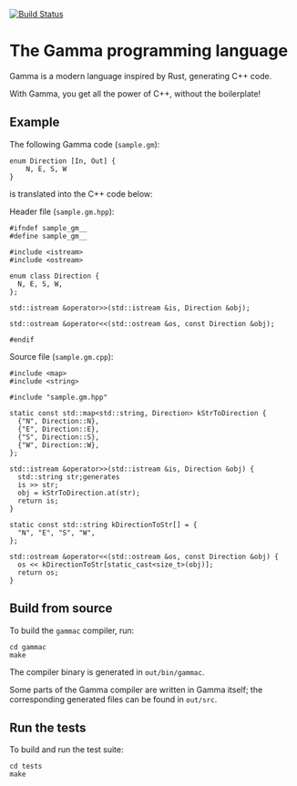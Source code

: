 [![Build Status](https://travis-ci.org/cdeguet/gamma.svg?branch=master)](https://travis-ci.org/cdeguet/gamma)

# The Gamma programming language

Gamma is a modern language inspired by Rust, generating C++ code.

With Gamma, you get all the power of C++, without the boilerplate!

## Example

The following Gamma code (`sample.gm`):

```
enum Direction [In, Out] {
    N, E, S, W
}
```

is translated into the C++ code below:

Header file (`sample.gm.hpp`):

```
#ifndef sample_gm__
#define sample_gm__

#include <istream>
#include <ostream>

enum class Direction {
  N, E, S, W, 
};

std::istream &operator>>(std::istream &is, Direction &obj);

std::ostream &operator<<(std::ostream &os, const Direction &obj);

#endif
```

Source file (`sample.gm.cpp`):
```
#include <map>
#include <string>

#include "sample.gm.hpp"

static const std::map<std::string, Direction> kStrToDirection {
  {"N", Direction::N},
  {"E", Direction::E},
  {"S", Direction::S},
  {"W", Direction::W},
};

std::istream &operator>>(std::istream &is, Direction &obj) {
  std::string str;generates
  is >> str;
  obj = kStrToDirection.at(str);
  return is;
}

static const std::string kDirectionToStr[] = {
  "N", "E", "S", "W", 
};

std::ostream &operator<<(std::ostream &os, const Direction &obj) {
  os << kDirectionToStr[static_cast<size_t>(obj)];
  return os;
}
```

## Build from source

To build the `gammac` compiler, run:

```
cd gammac
make
```

The compiler binary is generated in `out/bin/gammac`.

Some parts of the Gamma compiler are written in Gamma itself; the corresponding generated files can be found in `out/src`.

## Run the tests

To build and run the test suite:

```
cd tests
make
```
